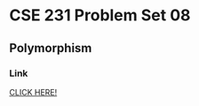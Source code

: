 # CSE 231 Problem Set 08

## Polymorphism 

### Link

[CLICK HERE!](https://docs.google.com/document/d/1ecuOsKbPjKtvmzzGN9FJPeU0pEtUZQQugVf_U9BOhb8/edit?usp=sharing)
